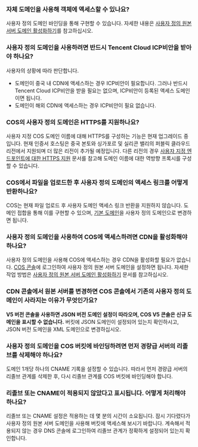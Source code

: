 ### 자체 도메인을 사용해 객체에 액세스할 수 있나요?

사용자 정의 도메인 바인딩을 통해 구현할 수 있습니다. 자세한 내용은 [사용자 정의 원본 서버 도메인 활성화하기](https://intl.cloud.tencent.com/document/product/436/31507)를 참고하십시오.

### 사용자 정의 도메인을 사용하려면 반드시 Tencent Cloud ICP비안을 받아야 하나요?

사용자의 상황에 따라 판단합니다.

- 도메인이 중국 내 CDN에 액세스하는 경우 ICP비안이 필요합니다. 그러나 반드시 Tencent Cloud ICP비안을 받을 필요는 없으며, ICP비안이 등록된 액세스 도메인이면 됩니다.
- 도메인이 해외 CDN에 액세스하는 경우 ICP비안이 필요 없습니다.

### COS의 사용자 정의 도메인은 HTTPS를 지원하나요?

사용자 지정 COS 도메인 이름에 대해 HTTPS를 구성하는 기능은 현재 업그레이드 중입니다. 현재 인증서 호스팅은 중국 본토와 싱가포르 및 실리콘 밸리의 퍼블릭 클라우드 리전에서 지원되며 더 많은 리전이 추가될 예정입니다. 다른 리전의 경우 [사용자 지정 엔드포인트에 대한 HTTPS 지원](https://intl.cloud.tencent.com/document/product/436/11142) 문서를 참고해 도메인 이름에 대한 역방향 프록시를 구성할 수 있습니다.

### COS에서 파일을 업로드한 후 사용자 정의 도메인의 액세스 링크를 어떻게 반환하나요?

COS는 현재 파일 업로드 후 사용자 도메인 액세스 링크 반환을 지원하지 않습니다. 도메인 접합을 통해 이를 구현할 수 있으며, [기본 도메인](https://intl.cloud.tencent.com/document/product/436/6224)을 사용자 정의 도메인으로 변경하면 됩니다.

### 사용자 정의 도메인을 사용하여 COS에 액세스하려면 CDN을 활성화해야 하나요?

사용자 정의 도메인을 사용해 COS에 액세스하는 경우 CDN을 활성화할 필요가 없습니다. [COS 콘솔](https://console.cloud.tencent.com/cos5)에 로그인하여 사용자 정의 원본 서버 도메인을 설정하면 됩니다. 자세한 작업 방법은 [사용자 정의 원본 서버 도메인 활성화하기](https://intl.cloud.tencent.com/document/product/436/31507) 문서를 참고하십시오.

### CDN 콘솔에서 원본 서버를 변경하면 COS 콘솔에서 기존의 사용자 정의 도메인이 사라지는 이유가 무엇인가요?

**V5 버전 콘솔을 사용하면 JSON 버전 도메인 설정이 따라오며, COS V5 콘솔은 신규 도메인을 표시할 수 없습니다.** 버킷에 JSON 도메인이 설정되어 있는지 확인하시고, JSON 버전 도메인을 XML 도메인으로 변경하십시오.

### 사용자 정의 도메인을 COS 버킷에 바인딩하려면 먼저 경량급 서버의 리졸브를 삭제해야 하나요?

도메인 1개당 하나의 CNAME 기록을 설정할 수 있습니다. 따라서 먼저 경량급 서버의 리졸브 관계를 삭제한 후, 다시 리졸브 관계를 COS 버킷에 바인딩해야 합니다.


### 리졸브 또는 CNAME이 적용되지 않았다고 표시됩니다. 어떻게 처리해야 하나요?

리졸브 또는 CNAME 설정은 적용하는 데 몇 분의 시간이 소요됩니다. 잠시 기다렸다가 사용자 정의 원본 서버 도메인을 사용해 버킷에 액세스해 보시기 바랍니다. 계속해서 적용되지 않는 경우 DNS 콘솔에 로그인하여 리졸브 관계가 정확하게 설정되어 있는지 확인합니다.

